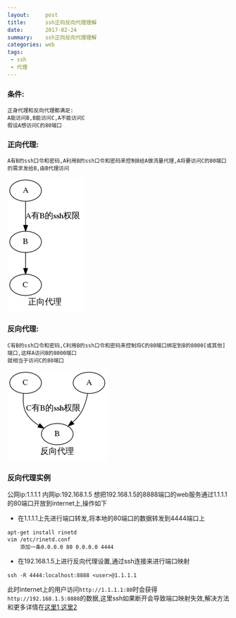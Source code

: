 ```yaml
---
layout:     post
title:      ssh正向反向代理理解
date:       2017-02-24
summary:    ssh正向反向代理理解
categories: web
tags:
 - ssh
 - 代理
---
```


### 条件:

```
正身代理和反向代理都满足:
A能访问B,B能访问C,A不能访问C
假设A想访问C的80端口
```

### 正向代理:

```
A有B的ssh口令和密码,A利用B的ssh口令和密码来控制B给A做流量代理,A将要访问C的80端口的需求发给B,由B代理访问
```

<img src="https://raw.githubusercontent.com/3xp10it/pic/master/正向代理.png">

### 反向代理:

```
C有B的ssh口令和密码,C利用B的ssh口令和密码来控制将C的80端口绑定到B的8000[或其他]端口,这样A访问B的8000端口
就相当于访问C的80端口
```

<img src="https://raw.githubusercontent.com/3xp10it/pic/master/反向代理.png">

### 反向代理实例

公网ip:1.1.1.1
内网ip:192.168.1.5
想把192.168.1.5的8888端口的web服务通过1.1.1.1的80端口开放到internet上,操作如下

+ 在1.1.1.1上先进行端口转发,将本地的80端口的数据转发到4444端口上

```
apt-get install rinetd 
vim /etc/rinetd.conf
    添加一条0.0.0.0 80 0.0.0.0 4444
```

+ 在192.168.1.5上进行反向代理设置,通过ssh连接来进行端口映射

```
ssh -R 4444:localhost:8888 <user>@1.1.1.1
```

此时internet上的用户访问`http://1.1.1.1:80`时会获得`http://192.168.1.5:8888`的数据,这里ssh如果断开会导致端口映射失效,解决方法和更多详情在[这里1][1],[这里2][2]

[1]: https://www.jianshu.com/p/7d0c1c7daeca
[2]:https://www.datarelab.com/blog/Technical_literature/520.html


